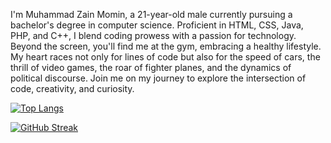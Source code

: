 I'm Muhammad Zain Momin, a 21-year-old male currently pursuing a bachelor's degree in computer science. Proficient in HTML, CSS, Java, PHP, and C++, I blend coding prowess with a passion for technology. Beyond the screen, you'll find me at the gym, embracing a healthy lifestyle. My heart races not only for lines of code but also for the speed of cars, the thrill of video games, the roar of fighter planes, and the dynamics of political discourse. Join me on my journey to explore the intersection of code, creativity, and curiosity.
<!---
MZM45/MZM45 is a ✨ special ✨ repository because its `README.md` (this file) appears on your GitHub profile.
You can click the Preview link to take a look at your changes.
--->
[![Top Langs](https://github-readme-stats.vercel.app/api/top-langs/?username=MZM45&layout=compact&theme=vision-friendly-dark)](https://github.com/anuraghazra/github-readme-stats)

[![GitHub Streak](http://github-readme-streak-stats.herokuapp.com/?user=MZM45&theme=dark&background=000000)](https://git.io/streak-stats)


